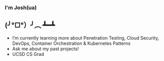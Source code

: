 ### I'm Josh(ua)
## (╯°□°）╯︵ ┻━┻
- I’m currently learning more about Penetration Testing, Cloud Security, DevOps, Container Orchestration & Kubernetes Patterns
- Ask me about my past projects!
- UCSD CS Grad
<!--
**JoshuaSantillan/JoshuaSantillan** is a ✨ _special_ ✨ repository because its `README.md` (this file) appears on your GitHub profile.

Here are some ideas to get you started:


-->
